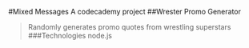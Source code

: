#Mixed Messages
A codecademy project
##Wrester Promo Generator
>Randomly generates promo quotes from wrestling superstars
###Technologies
>node.js
